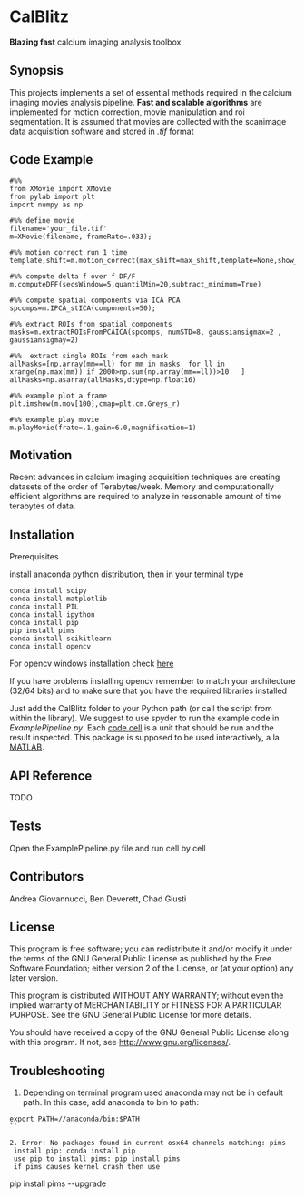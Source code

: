 # CalBlitz
**Blazing fast** calcium imaging analysis toolbox

## Synopsis
This projects implements a set of essential methods required in the calcium imaging movies analysis pipeline. **Fast and scalable algorithms** are implemented for motion correction, movie manipulation and roi segmentation. It is assumed that movies are collected with the scanimage data acquisition software and stored in *.tif* format

## Code Example

```
#%%
from XMovie import XMovie
from pylab import plt
import numpy as np

#%% define movie
filename='your_file.tif'
m=XMovie(filename, frameRate=.033);

#%% motion correct run 1 time
template,shift=m.motion_correct(max_shift=max_shift,template=None,show_movie=False);

#%% compute delta f over f DF/F
m.computeDFF(secsWindow=5,quantilMin=20,subtract_minimum=True)

#%% compute spatial components via ICA PCA
spcomps=m.IPCA_stICA(components=50);

#%% extract ROIs from spatial components 
masks=m.extractROIsFromPCAICA(spcomps, numSTD=8, gaussiansigmax=2 , gaussiansigmay=2)

#%%  extract single ROIs from each mask
allMasks=[np.array(mm==ll) for mm in masks  for ll in xrange(np.max(mm)) if 2000>np.sum(np.array(mm==ll))>10   ]
allMasks=np.asarray(allMasks,dtype=np.float16)

#%% example plot a frame
plt.imshow(m.mov[100],cmap=plt.cm.Greys_r)

#%% example play movie
m.playMovie(frate=.1,gain=6.0,magnification=1)
```


## Motivation

Recent advances in calcium imaging acquisition techniques are creating datasets of the order of Terabytes/week. Memory and computationally efficient algorithms are required to analyze in reasonable amount of time terabytes of data.  

## Installation

Prerequisites

install anaconda python distribution, then in your terminal type

```
conda install scipy 
conda install matplotlib
conda install PIL 
conda install ipython 
conda install pip
pip install pims
conda install scikit­learn
conda install opencv 

```
For opencv windows installation check [here]( 
http://opencv-python-tutroals.readthedocs.org/en/latest/py_tutorials/py_setup/py_setup_in_windows/py_setup_in_windows.html)

If you have problems installing opencv remember to match your architecture (32/64 bits) and to make sure that you have the required libraries installed

Just add the CalBlitz folder to your Python path (or call the script from within the library). We suggest to use spyder to run the example code in *ExamplePipeline.py*. Each [code cell](https://pythonhosted.org/spyder/editor.html#how-to-define-a-code-cell) is a unit that should be run and the result inspected. This package is supposed to be used interactively, a la [MATLAB](http://www.mathworks.com).   

## API Reference

TODO 

## Tests

Open the ExamplePipeline.py file and run cell by cell

## Contributors

Andrea Giovannucci, Ben Deverett, Chad Giusti


## License

This program is free software; you can redistribute it and/or modify it under the terms of the GNU General Public License as published by the Free Software Foundation; either version 2 of the License, or (at your option) any later version.

This program is distributed WITHOUT ANY WARRANTY; without even the implied warranty of MERCHANTABILITY or FITNESS FOR A PARTICULAR PURPOSE. See the GNU General Public License for more details.

You should have received a copy of the GNU General Public License along with this program. If not, see <http://www.gnu.org/licenses/>.

## Troubleshooting

1. Depending on terminal program used anaconda may not be in default path. In this case, add anaconda to bin to path: 
```
export PATH=//anaconda/bin:$PATH
``

2. Error: No packages found in current osx­64 channels matching: pims
 install pip: conda install pip
­ use pip to install pims: pip install pims
­ if pims causes kernel crash then use 
 ```
 pip install pims ­­--upgrade
 ```


­